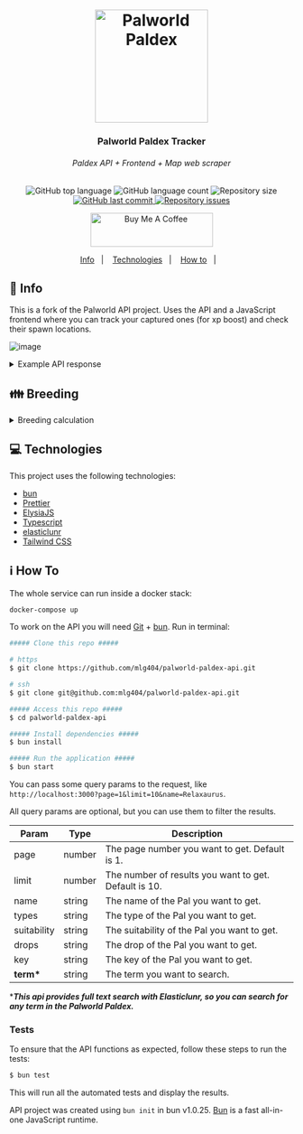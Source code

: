 <h1 align="center">
  <img alt="Palworld Paldex" title="Palworld Paldex" src=".github/pal.png" width="200px" />
</h1>

<h3 align="center">
  Palworld Paldex Tracker
</h3>
<h6 align="center"><i>Paldex API + Frontend + Map web scraper</i></h6>

<p align="center">
  <img alt="GitHub top language" src="https://img.shields.io/github/languages/top/fejesgergorichard/paldex.svg">

  <img alt="GitHub language count" src="https://img.shields.io/github/languages/count/fejesgergorichard/paldex.svg">

  <img alt="Repository size" src="https://img.shields.io/github/repo-size/fejesgergorichard/paldex.svg">
  <a href="https://github.com/fejesgergorichard/paldex/commits/master">
    <img alt="GitHub last commit" src="https://img.shields.io/github/last-commit/fejesgergorichard/paldex.svg">
  </a>

  <a href="https://github.com/mlg404/palworld-paldex-api/issues">
    <img alt="Repository issues" src="https://img.shields.io/github/issues/fejesgergorichard/paldex.svg">
  </a>
</p>
<p align="center">
    <a href="https://www.buymeacoffee.com/zserbinator" target="_blank"><img src="https://cdn.buymeacoffee.com/buttons/v2/default-blue.png" alt="Buy Me A Coffee" style="height: 60px !important;width: 217px !important;" ></a>
  </p>

<p align="center">
  <a href="#rocket-info">Info</a>&nbsp;&nbsp;&nbsp;|&nbsp;&nbsp;&nbsp;
  <a href="#computer-technologies">Technologies</a>&nbsp;&nbsp;&nbsp;|&nbsp;&nbsp;&nbsp;
  <a href="#information_source-how-to">How to</a>&nbsp;&nbsp;&nbsp;|&nbsp;&nbsp;&nbsp;
</p>

## :rocket: Info

This is a fork of the Palworld API project. Uses the API and a JavaScript frontend where you can track your captured ones (for xp boost) and check their spawn locations.

![image](https://github.com/user-attachments/assets/3c034027-25eb-4dcd-b0f4-8c124ca27400)

<details>
  <summary>Example API response</summary>

```json
{
  "content": [
    {
      "id": 85,
      "key": "085",
      "image": "/public/images/paldeck/085.png",
      "name": "Relaxaurus",
      "wiki": "https://palworld.fandom.com/wiki/Relaxaurus",
      "types": ["dragon", "water"],
      "imageWiki": "https://static.wikia.nocookie.net/palworld/images/0/01/Relaxaurus_menu.png/",
      "suitability": [
        {
          "type": "watering",
          "image": "/public/images/works/watering.png",
          "level": 2
        },
        {
          "type": "transporting",
          "image": "/public/images/works/transporting.png",
          "level": 1
        }
      ],
      "drops": ["high_quality_pal_oil", "ruby"],
      "aura": {
        "name": "hungry_missile",
        "description": "Can be ridden. Can rapidly fire a missile launcher while mounted.",
        "tech": null
      },
      "description": "Contrary to its blasé appearance, it's quite ferocious.\nIt perceives everything in its sight as prey and will stop at nothing to devour it.",
      "skills": [
        {
          "level": 1,
          "name": "dragon_cannon",
          "type": "dragon",
          "cooldown": 2,
          "power": 30,
          "description": "Hurls an energy ball imbued with draconic energy at an enemy.\n"
        },
        {
          "level": 7,
          "name": "aqua_gun",
          "type": "water",
          "cooldown": 4,
          "power": 40,
          "description": "Hurls a ball of water straight at an enemy.\n"
        },
        {
          "level": 15,
          "name": "dragon_burst",
          "type": "dragon",
          "cooldown": 10,
          "power": 55,
          "description": "Quickly discharges draconic energy, damaging those around it.\n"
        },
        {
          "level": 22,
          "name": "bubble_blast",
          "type": "water",
          "cooldown": 13,
          "power": 65,
          "description": "Fires numerous bubbles that slowly pursue an enemy.\n"
        },
        {
          "level": 30,
          "name": "draconic_breath",
          "type": "dragon",
          "cooldown": 15,
          "power": 70,
          "description": "Exhales breath imbued with draconic energy, dealing continuous damage to those in front of it.\n"
        },
        {
          "level": 40,
          "name": "aqua_burst",
          "type": "water",
          "cooldown": 30,
          "power": 100,
          "description": "Creates a giant ball of water and hurls it at an enemy.\n"
        },
        {
          "level": 50,
          "name": "dragon_meteor",
          "type": "dragon",
          "cooldown": 55,
          "power": 150,
          "description": "Calls down numerous small meteorites and launches them at an enemy.\n"
        }
      ],
      "stats": {
        "hp": 110,
        "attack": {
          "melee": 110,
          "ranged": 100
        },
        "defense": 70,
        "speed": {
          "ride": 800,
          "run": 650,
          "walk": 60
        },
        "stamina": 100,
        "support": 100
      },
      "asset": "LazyDragon",
      "genus": "monster",
      "rarity": 8,
      "price": 10240,
      "size": "xl",
      "breeding": {
        "rank": 280,
        "order": 54,
        "child_eligble": true,
        "male_probability": 50.0
      }
    }
  ],
  "page": 1,
  "limit": 10,
  "count": 1,
  "total": 1
}
```

</details>

## :family: Breeding
<details>
  <summary>Breeding calculation</summary>

The `breeding.rank` can be used to calculate the children for two parents:

$$ \text{Child Rank} = \lfloor \frac{\text{ParentA Rank} + \text{ParentB Rank} + 1}{2} \rfloor $$

> "The game will then pick the Pal with the closest power to that average. [...] The 'tie breaker' (since 1015 is equal distance between 1010 and 1020) just comes down to the which Pal [has the lower `breeding.order` number].
>
> ~ https://palworld.fandom.com/wiki/Breeding

For example, if you have _Penkin_ (Breed Power = `520`) and breed it with _Vanwyrm Cryst_ (Breed Power = `620`) you get a child with a Breed Power of `570`:

$$ \text{Child Rank} = \lfloor \frac{520 + 620 + 1}{2} \rfloor = 570 $$

The pal with the nearest distance to 570 is Anubis, so if you breed _Penkin_ with _Vanwym Cryst_ you'd get Anubis.
Some pals can only be bred if their parents are both of the type of the offspring. This is marked by the `breeding.child_eligble` flag.

<details>
<summary>There are a few special cases, however:</summary>

```py
    # Relaxaurus + Sparkit = Relaxaurus Lux
    "085+007": "085B",
    # Arsox + Broncherry = Kitsun
    "042+086": "061",
    # Direhowl + Gumoss = Maraith
    "026+013": "066",
    # Jormuntide + Shadowbeak = Helzephyr
    "101+107": "097",
    # Helzephyr + Shadowbeak = Cryolinx
    "097+107": "083",
    # Suzaku + Relaxaurus = Astegon
    "102+085": "098",
    # Penking + Bushi = Anubis
    "011+072": "100",
    # Incineram + Maraith = Incineram Noct
    "040+066": "040B",
    # Mau + Pengullet = Mau Cryst
    "024+010": "024B",
    # Vanwyrm + Foxcicle = Vanwyrm Cryst
    "071+057": "071B",
    # Eikthyrdeer + Hangyu = Eikthyrdeer Terra
    "037+032": "037B",
    # Elphidran + Surfent = Elphidran Aqua
    "080+065": "080B",
    # Pyrin + Katress = Pyrin Noct
    "058+075": "058B",
    # Mammorest + Wumpo = Mammorest Cryst
    "090+091": "090B",
    # Mossanda + Grizzbolt = Mossanda Lux
    "033+103": "033B",
    # Dinossom + Rayhound = Dinossom Lux
    "064+060": "064B",
    # Jolthog + Pengullet = Jolthog Cryst
    "012+010": "012B",
    # Frostallion + Helzephyr = Frostallion Noct
    "110+097": "110B",
    # Kingpaca + Reindrix = Kingpaca Cryst
    "089+059": "089B",
    # Lyleen + Menasting = Lyleen Noct
    "104+099": "104B",
    # Leezpunk + Flambelle = Leezpunk Ignis
    "045+070": "045B",
    # Blazehowl + Felbat = Blazehowl Noct
    "084+094": "084B",
    # Robinquill + Fuddler = Robinquill Terra
    "048+022": "048B",
    # Broncherry + Fuack = Broncherry Aqua
    "086+006": "086B",
    # Surfent + Dumud = Surfent Terra
    "065+043": "065B",
    # Gobfin + Rooby = Gobfin Ignis
    "031+009": "031B",
    # Suzaku + Jormuntide = Suzaku Aqua
    "102+101": "102B",
    # Reptyro + Foxcicle = Reptyro Cryst
    "088+057": "088B",
    # Hangyu + Swee = Hangyu Cryst
    "032+053": "032B",
    # Mossanda + Petallia = Lyleen
    "033+087": "104",
    # Vanwyrm + Anubis = Faleris
    "071+100": "105",
    # Mossanda + Rayhound = Grizzbolt
    "033+060": "103",
    # Grizzbolt + Relaxaurus = Orserk
    "103+085": "106",
    # Kitsun + Astegon = Shadowbeak
    "061+098": "107",
    # Bushi + Arsox = Blazehowl
    "072+042": "084",
```

</details>

The breeding power data was taken from [@dini.rfl's Google Docs Sheet](https://docs.google.com/spreadsheets/u/1/d/1YgPc11dgdBUC8jXNp01b7gI6jNHoBRQGwrY_V6lXMgQ/htmlview?usp=sharing)
</details>

## :computer: Technologies

This project uses the following technologies:

- [bun](https://bun.sh/)
- [Prettier](https://prettier.io/)
- [ElysiaJS](https://elysiajs.com/)
- [Typescript](https://www.typescriptlang.org/)
- [elasticlunr](https://github.com/weixsong/elasticlunr.js)
- [Tailwind CSS](https://tailwindcss.com/docs/)

## :information_source: How To

The whole service can run inside a docker stack:

```bash
docker-compose up
```

To work on the API you will need [Git](https://git-scm.com) + [bun](https://bun.sh/). Run in terminal:

```bash
##### Clone this repo #####

# https
$ git clone https://github.com/mlg404/palworld-paldex-api.git

# ssh
$ git clone git@github.com:mlg404/palworld-paldex-api.git

##### Access this repo #####
$ cd palworld-paldex-api

##### Install dependencies #####
$ bun install

##### Run the application #####
$ bun start
```

You can pass some query params to the request, like `http://localhost:3000?page=1&limit=10&name=Relaxaurus`.

All query params are optional, but you can use them to filter the results.

| Param       | Type   | Description                                           |
| ----------- | ------ | ----------------------------------------------------- |
| page        | number | The page number you want to get. Default is 1.        |
| limit       | number | The number of results you want to get. Default is 10. |
| name        | string | The name of the Pal you want to get.                  |
| types       | string | The type of the Pal you want to get.                  |
| suitability | string | The suitability of the Pal you want to get.           |
| drops       | string | The drop of the Pal you want to get.                  |
| key         | string | The key of the Pal you want to get.                   |
| **term\***  | string | The term you want to search.                          |

\***_This api provides full text search with Elasticlunr, so you can search for any term in the Palworld Paldex._**

### Tests

To ensure that the API functions as expected, follow these steps to run the tests:

```bash
$ bun test
```

This will run all the automated tests and display the results.

API project was created using `bun init` in bun v1.0.25. [Bun](https://bun.sh) is a fast all-in-one JavaScript runtime.


